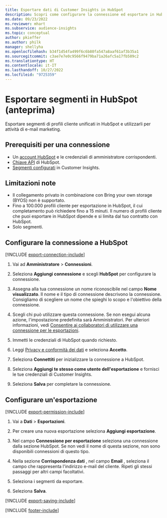 ```yaml
---
title: Esportare dati di Customer Insights in HubSpot
description: Scopri come configurare la connessione ed esportare in HubSpot.
ms.date: 09/23/2022
ms.reviewer: mhart
ms.subservice: audience-insights
ms.topic: conceptual
author: pkieffer
ms.author: philk
manager: shellyha
ms.openlocfilehash: b34f1d54fa499f6c6b80fa547a8aaf61af3b35a1
ms.sourcegitcommit: c3ae7e7e0c9566f9479ba71a26afc5a17fb589c2
ms.translationtype: HT
ms.contentlocale: it-IT
ms.lasthandoff: 10/27/2022
ms.locfileid: "9725359"
---
```

# <a name="export-segments-to-hubspot-preview"></a>Esportare segmenti in HubSpot (anteprima)

Esportare segmenti di profili cliente unificati in HubSpot e utilizzarli per attività di e-mail marketing.

## <a name="prerequisites-for-a-connection"></a>Prerequisiti per una connessione

- Un [account HubSpot](https://www.hubspot.com/) e le credenziali di amministratore corrispondenti.
- [Chiave API](https://knowledge.hubspot.com/Integrations/How-do-I-get-my-HubSpot-API-key) di HubSpot.
- [Segmenti configurati](segments.md) in Customer Insights.

## <a name="known-limitations"></a>Limitazioni note

- Il collegamento privato in combinazione con Bring your own storage (BYOS) non è supportato.
- Fino a 100.000 profili cliente per esportazione in HubSpot, il cui completamento può richiedere fino a 15 minuti. Il numero di profili cliente che puoi esportare in HubSpot dipende e si limita dal tuo contratto con HubSpot.
- Solo segmenti.

## <a name="set-up-connection-to-hubspot"></a>Configurare la connessione a HubSpot

[!INCLUDE [export-connection-include](includes/export-connection-admn.md)]

1. Vai ad **Amministratore** > **Connessioni**.

1. Seleziona **Aggiungi connessione** e scegli **HubSpot** per configurare la connessione.

1. Assegna alla tua connessione un nome riconoscibile nel campo **Nome visualizzato**. Il nome e il tipo di connessione descrivono la connessione. Consigliamo di scegliere un nome che spieghi lo scopo e l'obiettivo della connessione.

1. Scegli chi può utilizzare questa connessione. Se non esegui alcuna azione, l'impostazione predefinita sarà Amministratori. Per ulteriori informazioni, vedi [Consentire ai collaboratori di utilizzare una connessione per le esportazioni](connections.md#allow-contributors-to-use-a-connection-for-exports).

1. Immetti le credenziali di HubSpot quando richiesto.

1. Leggi [Privacy e conformità dei dati](connections.md#data-privacy-and-compliance) e seleziona **Accetto**.

1. Seleziona **Connettiti** per inizializzare la connessione a HubSpot.

1. Seleziona **Aggiungi te stesso come utente dell'esportazione** e fornisci le tue credenziali di Customer Insights.

1. Seleziona **Salva** per completare la connessione.

## <a name="configure-an-export"></a>Configurare un'esportazione

[!INCLUDE [export-permission-include](includes/export-permission.md)]

1. Vai a **Dati** > **Esportazioni**.

1. Per creare una nuova esportazione seleziona **Aggiungi esportazione**.

1. Nel campo **Connessione per esportazione** seleziona una connessione dalla sezione HubSpot. Se non vedi il nome di questa sezione, non sono disponibili connessioni di questo tipo.

1. Nella sezione **Corrispondenza dati** , nel campo **Email** , seleziona il campo che rappresenta l'indirizzo e-mail del cliente. Ripeti gli stessi passaggi per altri campi facoltativi.

1. Seleziona i segmenti da esportare.

1. Seleziona **Salva**.

[!INCLUDE [export-saving-include](includes/export-saving.md)]

[!INCLUDE [footer-include](includes/footer-banner.md)]
